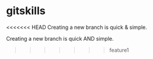 # gitskills
<<<<<<< HEAD
Creating a new branch is quick & simple.

Creating a new branch is quick AND simple.
>>>>>>> feature1
